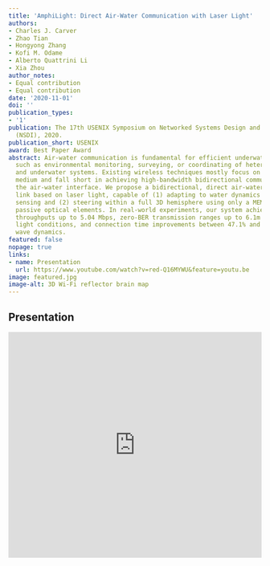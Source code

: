```yaml
---
title: 'AmphiLight: Direct Air-Water Communication with Laser Light'
authors:
- Charles J. Carver
- Zhao Tian
- Hongyong Zhang
- Kofi M. Odame
- Alberto Quattrini Li
- Xia Zhou
author_notes:
- Equal contribution
- Equal contribution
date: '2020-11-01'
doi: ''
publication_types:
- '1'
publication: The 17th USENIX Symposium on Networked Systems Design and Implementation
  (NSDI), 2020.
publication_short: USENIX
award: Best Paper Award
abstract: Air-water communication is fundamental for efficient underwater operations,
  such as environmental monitoring, surveying, or coordinating of heterogeneous aerial
  and underwater systems. Existing wireless techniques mostly focus on a single physical
  medium and fall short in achieving high-bandwidth bidirectional communication across
  the air-water interface. We propose a bidirectional, direct air-water wireless communication
  link based on laser light, capable of (1) adapting to water dynamics with ultrasonic
  sensing and (2) steering within a full 3D hemisphere using only a MEMS mirror and
  passive optical elements. In real-world experiments, our system achieves static
  throughputs up to 5.04 Mbps, zero-BER transmission ranges up to 6.1m in strong ambient
  light conditions, and connection time improvements between 47.1% and 29.5% during
  wave dynamics.
featured: false
nopage: true
links:
- name: Presentation
  url: https://www.youtube.com/watch?v=red-Q16MYWU&feature=youtu.be
image: featured.jpg
image-alt: 3D Wi-Fi reflector brain map
---
```



## Presentation
<iframe width="100%" height="450" src="https://www.youtube.com/embed/red-Q16MYWU" frameborder="0" allow="accelerometer; autoplay; encrypted-media; gyroscope; picture-in-picture" allowfullscreen></iframe>